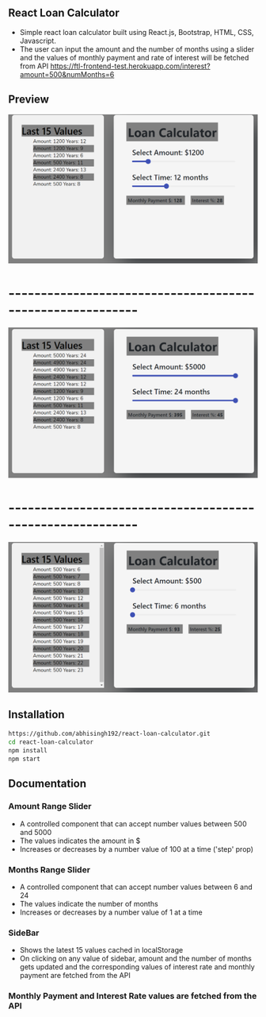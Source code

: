 ## React Loan Calculator

- Simple react loan calculator built using React.js, Bootstrap, HTML, CSS, Javascript.
- The user can input the amount and the number of months using a slider and the values of monthly payment and rate of interest will be fetched from API https://ftl-frontend-test.herokuapp.com/interest?amount=500&numMonths=6


## Preview

![](images/lc1.PNG)
# ----------------------------------------------------------
![](images/lc2.PNG)
# ----------------------------------------------------------
![](images/lc3.PNG)

## Installation

```sh
https://github.com/abhisingh192/react-loan-calculator.git
cd react-loan-calculator
npm install
npm start
```

## Documentation

### Amount Range Slider

- A controlled component that can accept number values between 500 and 5000
- The values indicates the amount in $
- Increases or decreases by a number value of 100 at a time ('step' prop)

### Months Range Slider

- A controlled component that can accept number values between 6  and 24 
- The values indicate the number of months
- Increases or decreases by a number value of 1 at a time

### SideBar
- Shows the latest 15 values cached in localStorage
- On clicking on any value of sidebar, amount and the number of months gets updated and the corresponding values of interest rate and monthly payment are   fetched from the API

### Monthly Payment and Interest Rate values are fetched from the API 



